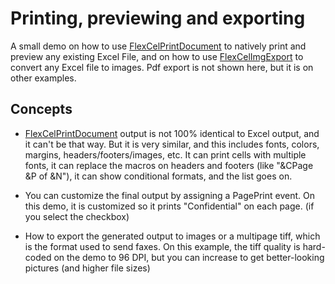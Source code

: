 # Printing, previewing and exporting

A small demo on how to use [FlexCelPrintDocument](https://doc.tmssoftware.com/flexcel/net/api/FlexCel.Render/FlexCelPrintDocument/index.html) to natively print
and preview any existing Excel File, and on how to use
[FlexCelImgExport](https://doc.tmssoftware.com/flexcel/net/api/FlexCel.Render/FlexCelImgExport/index.html) to convert any Excel file to images. Pdf
export is not shown here, but it is on other examples.

## Concepts

- [FlexCelPrintDocument](https://doc.tmssoftware.com/flexcel/net/api/FlexCel.Render/FlexCelPrintDocument/index.html) output is not 100% identical to Excel output,
  and it can\'t be that way. But it is very similar, and this
  includes fonts, colors, margins, headers/footers/images, etc. It
  can print cells with multiple fonts, it can replace the macros on
  headers and footers (like \"&CPage &P of &N\"), it can show
  conditional formats, and the list goes on.

- You can customize the final output by assigning a PagePrint event.
  On this demo, it is customized so it prints \"Confidential\" on
  each page. (if you select the checkbox)

- How to export the generated output to images or a multipage tiff, 
  which is the format used to send faxes. On
  this example, the tiff quality is hard-coded on the demo to 96
  DPI, but you can increase to get better-looking pictures (and
  higher file sizes)
